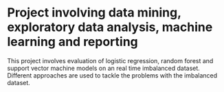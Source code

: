 # Project involving data mining, exploratory data analysis, machine learning and reporting
This project involves evaluation of logistic regression, random forest and support vector machine models on an real time imbalanced dataset.
Different approaches are used to tackle the problems with the imbalanced dataset.
